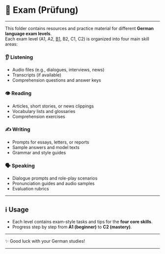 # 📝 Exam (Prüfung)

---

This folder contains resources and practice material for different **German language exam levels**.  
Each exam level (A1, A2, [B1](./B1/README.md), B2, C1, C2) is organized into four main skill areas:

### 👂 Listening
- Audio files (e.g., dialogues, interviews, news)
- Transcripts (if available)
- Comprehension questions and answer keys

### 👁️ Reading
- Articles, short stories, or news clippings
- Vocabulary lists and glossaries
- Comprehension exercises

### ✍️ Writing
- Prompts for essays, letters, or reports
- Sample answers and model texts
- Grammar and style guides

### 🗣️ Speaking
- Dialogue prompts and role-play scenarios
- Pronunciation guides and audio samples
- Evaluation rubrics

---

## ℹ️ Usage

- Each level contains exam-style tasks and tips for the **four core skills**.  
- Progress step by step from **A1 (beginner)** to **C2 (mastery)**.

---

✨ Good luck with your German studies!  

---